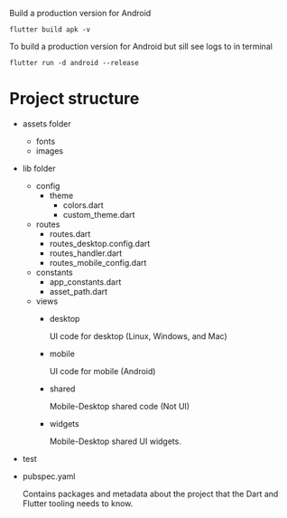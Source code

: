 Build a production version for Android
```CODE
flutter build apk -v
```
To build a production version for Android but sill see logs to in terminal
```CODE
flutter run -d android --release
```
# Project structure
- assets folder
    - fonts
    - images
- lib folder
    - config
        - theme
            - colors.dart
            - custom_theme.dart
    - routes
        - routes.dart
        - routes_desktop.config.dart
        - routes_handler.dart
        - routes_mobile_config.dart
    - constants
        - app_constants.dart
        - asset_path.dart
    - views
        - desktop

          UI code for desktop (Linux, Windows, and Mac)
        - mobile

          UI code for mobile (Android)
        - shared

          Mobile-Desktop shared code (Not UI)
        - widgets

          Mobile-Desktop shared UI widgets.
- test
- pubspec.yaml

  Contains packages and metadata about the project that the Dart and Flutter tooling needs to know. 